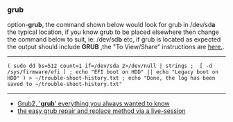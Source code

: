 ### grub

option-**grub**, the command shown below would look for grub in /dev/sd**a** the typical location, if you know grub to be placed elsewhere then change the command below to suit, ie: /dev/sd**b** etc, if grub is located as expected the output should include **GRUB** ,the "To View/Share" instructions are [here.](https://github.com/two-dogs/the-kennel/blob/master/to-share.md).
***
`
(
  sudo dd bs=512 count=1 if=/dev/sda 2>/dev/null | strings ; 
  [ -d /sys/firmware/efi ] ;
  echo "EFI boot on HDD" || echo "Legacy boot on HDD"
) > ~/trouble-shoot-history.txt ;
  echo "Done, the log has been saved to ~/trouble-shoot-history.txt"
`
***
* [Grub2, '__grub__' everything you always wanted to know](https://help.ubuntu.com/community/Grub2)
* [the easy grub repair and replace method via a live-session](http://sourceforge.net/p/boot-repair/home/Home/)
